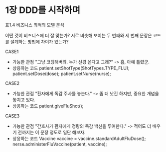 # 1장 DDD를 시작하며


표1.4 비즈니스 최적의 모델 분석 

어떤 것이 비즈니스에 더 잘 맞는가?
서로 비슷해 보이는 두 번째와 세 번째 문장은 코드를 설계하는 방법에 차이가 있는가?

CASE1
- 가능한 관점
"그냥 코딩해버려. 누가 신경 쓴다고 그래?" -> 흠, 아예 틀렸군.
- 상응하는 코드 
patient.setShotType(ShotTypes.TYPE_FLU);
patient.setDose(dose);
patient.setNurse(nurse);

CASE2
- 가능한 관점
"환자에게 독감 주사를 놓는다." -> 좀 더 낫긴 하지만, 중요한 개념을 놓치고 있다.
- 상응하는 코드 
patient.giveFluShot();

CASE3
- 가능한 관점
"간호사가 환자에게 정량의 독감 백신을 투여한다." -> 적어도 더 배우기 전까지는 이 문장 정도로 일단 해보자.
- 상응하는 코드 
Vaccine vaccine = vaccine.standardAdultFluDose();
nerse.administerFluVaccine(patient, vaccine);


